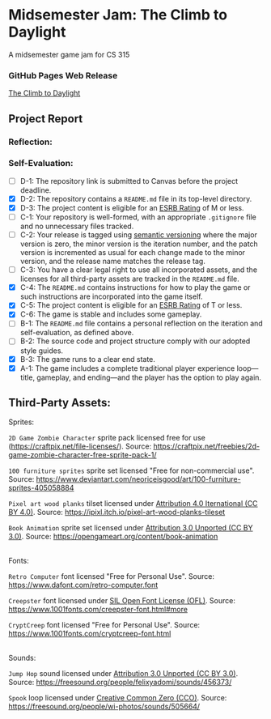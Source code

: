 # Midsemester Jam: The Climb to Daylight
A midsemester game jam for CS 315

### GitHub Pages Web Release
[The Climb to Daylight](https://bsu-cs315.github.io/MJ-ClimbToDaylight/)

## Project Report
### Reflection:

### Self-Evaluation:
- [ ] D-1: The repository link is submitted to Canvas before the project deadline.
- [x] D-2: The repository contains a <code>README.md</code> file in its top-level directory.
- [x] D-3: The project content is eligible for an <a href="https://www.esrb.org/ratings-guide/">ESRB Rating</a> of M or less.
- [ ] C-1: Your repository is well-formed, with an appropriate <code>.gitignore</code> file and no unnecessary files tracked.
- [ ] C-2: Your release is tagged using <a href="https://semver.org/">semantic versioning</a> where the major version is zero, the minor version is the iteration number, and the patch version is incremented as usual for each change made to the minor version, and the release name matches the release tag.
- [ ] C-3: You have a clear legal right to use all incorporated assets, and the licenses for all third-party assets are tracked in the <code>README.md</code> file.
- [x] C-4: The <code>README.md</code> contains instructions for how to play the game or such instructions are incorporated into the game itself.
- [x] C-5: The project content is eligible for an <a href="https://www.esrb.org/ratings-guide/">ESRB Rating</a> of T or less.
- [x] C-6: The game is stable and includes some gameplay.
- [ ] B-1: The <code>README.md</code> file contains a personal reflection on the iteration and self-evaluation, as defined above.
- [ ] B-2: The source code and project structure comply with our adopted style guides.
- [x] B-3: The game runs to a clear end state.
- [x] A-1: The game includes a complete traditional player experience loop&mdash;title, gameplay, and ending&mdash;and the player has the option to play again.

## Third-Party Assets:
Sprites:

`2D Game Zombie Character` sprite pack licensed free for use (https://craftpix.net/file-licenses/). Source: https://craftpix.net/freebies/2d-game-zombie-character-free-sprite-pack-1/

`100 furniture sprites` sprite set licensed "Free for non-commercial use". Source: https://www.deviantart.com/neoriceisgood/art/100-furniture-sprites-405058884

`Pixel art wood planks` tilset licensed under [Attribution 4.0 Iternational (CC BY 4.0)](https://creativecommons.org/licenses/by/4.0/). Source: https://ipixl.itch.io/pixel-art-wood-planks-tileset

`Book Animation` sprite set licensed under [Attribution 3.0 Unported (CC BY 3.0)](https://creativecommons.org/licenses/by/3.0/). Source: https://opengameart.org/content/book-animation

<br>
Fonts:

`Retro Computer` font licensed "Free for Personal Use". Source: https://www.dafont.com/retro-computer.font

`Creepster` font licensed under [SIL Open Font License (OFL)](https://scripts.sil.org/cms/scripts/page.php?site_id=nrsi&id=OFL). Source: https://www.1001fonts.com/creepster-font.html#more

`CryptCreep` font licensed "Free for Personal Use". Source: https://www.1001fonts.com/cryptcreep-font.html

<br>
Sounds:

`Jump Hop` sound licensed under [Attribution 3.0 Unported (CC BY 3.0)](https://creativecommons.org/licenses/by/3.0/). Source: https://freesound.org/people/felixyadomi/sounds/456373/

`Spook` loop licensed under [Creative Common Zero (CCO)](https://creativecommons.org/publicdomain/zero/1.0/). Source: https://freesound.org/people/wi-photos/sounds/505664/